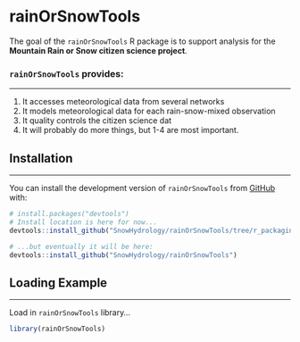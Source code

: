 
<!-- README.md is generated from README.Rmd. Please edit that file -->

# rainOrSnowTools

<!-- badges: start -->
<!-- badges: end -->

The goal of the `rainOrSnowTools` R package is to support analysis for
the **Mountain Rain or Snow citizen science project**.

### `rainOrSnowTools` provides:

------------------------------------------------------------------------

1)  It accesses meteorological data from several networks
2)  It models meteorological data for each rain-snow-mixed observation
3)  It quality controls the citizen science dat
4)  It will probably do more things, but 1-4 are most important.

## Installation

------------------------------------------------------------------------

You can install the development version of `rainOrSnowTools` from
[GitHub](https://github.com/SnowHydrology/rainOrSnowTools/tree/r_packaging/)
with:

``` r
# install.packages("devtools")
# Install location is here for now...
devtools::install_github("SnowHydrology/rainOrSnowTools/tree/r_packaging")

# ...but eventually it will be here:
devtools::install_github("SnowHydrology/rainOrSnowTools")
```

## Loading Example

------------------------------------------------------------------------

Load in `rainOrSnowTools` library…

``` r
library(rainOrSnowTools)
```
